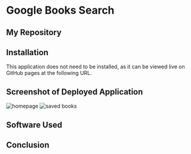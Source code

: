 # Google Books Search

## My Repository

## Installation

This application does not need to be installed, as it can be viewed live on GitHub pages at the following URL. []()

## Screenshot of Deployed Application

![homepage](/public/img/app1.png?raw=true)
![saved books](/public/img/app2.png?raw=true)

## Software Used

## Conclusion
